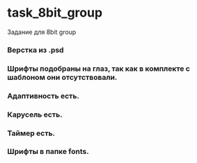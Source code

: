 # task_8bit_group
Задание для 8bit group

### Верстка из .psd
### Шрифты подобраны на глаз, так как в комплекте с шаблоном они отсутствовали.
### Адаптивность есть.
### Карусель есть.
### Таймер есть.

### Шрифты в папке fonts.
